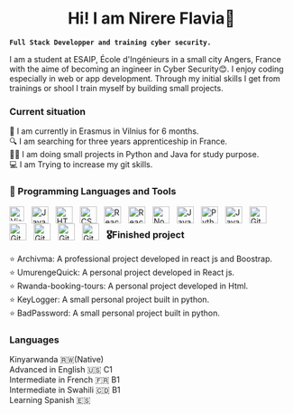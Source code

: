       
<h1 align="center">
  <b>Hi! I am Nirere Flavia👋</b>  
</h1>

**`Full Stack Developper and training cyber security.`**

<p>I am a student at ESAIP, École d'Ingénieurs in a small city Angers, France with the aime of becoming an ingineer in Cyber Security😊. I enjoy coding especially in web or app development. Through my initial skills I get from trainings or shool I train myself by building small projects.</p>

### Current situation
  📖 I am currently in Erasmus in Vilnius for 6 months.<br>
  🔍 I am searching for three years apprenticeship in France.<br>
  👩‍💻 I am doing small projects in Python and Java for study purpose.<br>
  💻 I am Trying to increase my git skills.

### 🧰 Programming Languages and Tools
<img align="left" alt="Visual Studio Code" width="26px" src="https://cdn.jsdelivr.net/gh/devicons/devicon/icons/vscode/vscode-original.svg" style="padding-right:10px;" />

<img align="left" alt="JavaScript" width="30px" style="padding-right:10px;" 
src="https://cdn.jsdelivr.net/gh/devicons/devicon@latest/icons/intellij/intellij-original.svg" />
          
<img align="left" alt="HTML" width="30px" style="padding-right:10px;" src="https://cdn.jsdelivr.net/gh/devicons/devicon/icons/html5/html5-plain.svg" />

<img align="left" alt="CSS" width="30px" style="padding-right:10px;" src="https://cdn.jsdelivr.net/gh/devicons/devicon/icons/css3/css3-plain.svg" />

<img align="left" alt="React" width="30px" style="padding-right:10px;" src="https://cdn.jsdelivr.net/gh/devicons/devicon/icons/react/react-original.svg" />


<img align="left" alt="React" width="30px" style="padding-right:10px;" 
  src="https://cdn.jsdelivr.net/gh/devicons/devicon@latest/icons/bootstrap/bootstrap-original.svg" />
          

<img align="left" alt="NodeJS" width="30px" style="padding-right:10px;" src="https://cdn.jsdelivr.net/gh/devicons/devicon/icons/nodejs/nodejs-original.svg" />

<img align="left" alt="JavaScript" width="30px" style="padding-right:10px;" src="https://cdn.jsdelivr.net/gh/devicons/devicon/icons/javascript/javascript-plain.svg" />

<img align="left" alt="Python" width="30px" style="padding-right:10px;" src="https://cdn.jsdelivr.net/gh/devicons/devicon/icons/python/python-plain.svg" />

<img align="left" alt="Java" width="30px" style="padding-right:10px;" src="https://cdn.jsdelivr.net/gh/devicons/devicon/icons/java/java-original.svg"/>

<img align="left" alt="Git" width="30px" style="padding-right:10px;" src="https://cdn.jsdelivr.net/gh/devicons/devicon/icons/git/git-original.svg" />

<img align="left" alt="Git" width="30px" style="padding-right:10px;" 
src="https://cdn.jsdelivr.net/gh/devicons/devicon@latest/icons/mongodb/mongodb-original.svg" />

<img align="left" alt="Git" width="30px" style="padding-right:10px;" 
src="https://cdn.jsdelivr.net/gh/devicons/devicon@latest/icons/postman/postman-original.svg" />
          
<img align="left" alt="Git" width="30px" style="padding-right:10px;" 
src="https://cdn.jsdelivr.net/gh/devicons/devicon@latest/icons/heroku/heroku-original.svg" />

<img align="left" alt="Git" width="30px" style="padding-right:10px;" 
src="https://cdn.jsdelivr.net/gh/devicons/devicon@latest/icons/netlify/netlify-original.svg" /><br>


### 🎖️Finished project
⭐️ <h>Archivma:</h> A professional project developed in react js and Boostrap.<br>
⭐️ <h>UmurengeQuick:</h> A personal project developed in React js.<br>
⭐️ <h>Rwanda-booking-tours:</h> A personal project developed in Html.<br>
⭐️ <h>KeyLogger:<h/> A small personal project built in python.<br>
⭐️ <h>BadPassword:<h/> A small personal project built in python.<br>

### Languages
Kinyarwanda 🇷🇼(Native)<br>
Advanced in English 🇺🇸 C1<br>
Intermediate in French 🇫🇷 B1<br>
Intermediate in Swahili 🇨🇩 B1<br>
Learning Spanish 🇪🇸<br>





          
